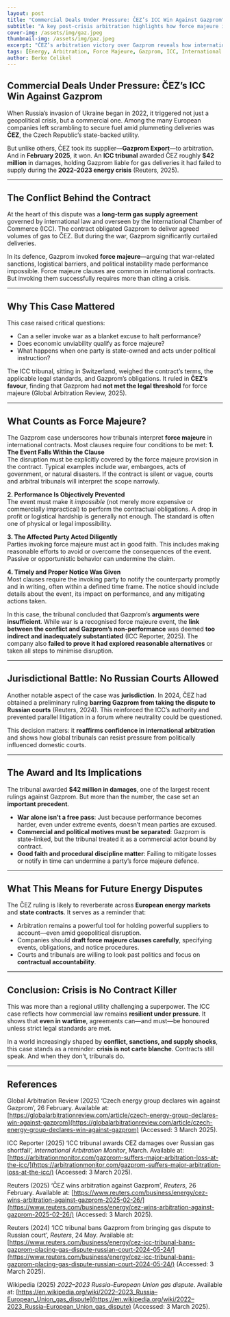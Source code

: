 ```yaml
---
layout: post
title: "Commercial Deals Under Pressure: ČEZ’s ICC Win Against Gazprom"
subtitle: "A key post-crisis arbitration highlights how force majeure is tested under international law"
cover-img: /assets/img/gaz.jpeg
thumbnail-img: /assets/img/gaz.jpeg
excerpt: "ČEZ’s arbitration victory over Gazprom reveals how international tribunals handle war-related supply disruptions. Here's what this high-profile case means for contract law, force majeure, and future energy disputes."
tags: [Energy, Arbitration, Force Majeure, Gazprom, ICC, International Law]
author: Berke Celikel
---
```


## Commercial Deals Under Pressure: ČEZ’s ICC Win Against Gazprom

When Russia’s invasion of Ukraine began in 2022, it triggered not just a geopolitical crisis, but a commercial one. Among the many European companies left scrambling to secure fuel amid plummeting deliveries was **ČEZ**, the Czech Republic’s state-backed utility.

But unlike others, ČEZ took its supplier—**Gazprom Export**—to arbitration. And in **February 2025**, it won. An **ICC tribunal** awarded ČEZ roughly **$42 million** in damages, holding Gazprom liable for gas deliveries it had failed to supply during the **2022–2023 energy crisis** (Reuters, 2025).

---

## The Conflict Behind the Contract

At the heart of this dispute was a **long-term gas supply agreement** governed by international law and overseen by the International Chamber of Commerce (ICC). The contract obligated Gazprom to deliver agreed volumes of gas to ČEZ. But during the war, Gazprom significantly curtailed deliveries.

In its defence, Gazprom invoked **force majeure**—arguing that war-related sanctions, logistical barriers, and political instability made performance impossible. Force majeure clauses are common in international contracts. But invoking them successfully requires more than citing a crisis.

---

## Why This Case Mattered

This case raised critical questions:

- Can a seller invoke war as a blanket excuse to halt performance?
- Does economic unviability qualify as force majeure?
- What happens when one party is state-owned and acts under political instruction?

The ICC tribunal, sitting in Switzerland, weighed the contract’s terms, the applicable legal standards, and Gazprom’s obligations. It ruled in **ČEZ’s favour**, finding that Gazprom had **not met the legal threshold** for force majeure (Global Arbitration Review, 2025).

---

## What Counts as Force Majeure?

The Gazprom case underscores how tribunals interpret **force majeure** in international contracts. Most clauses require four conditions to be met:
**1. The Event Falls Within the Clause**  
The disruption must be explicitly covered by the force majeure provision in the contract. Typical examples include war, embargoes, acts of government, or natural disasters. If the contract is silent or vague, courts and arbitral tribunals will interpret the scope narrowly.

**2. Performance Is Objectively Prevented**  
The event must make it *impossible* (not merely more expensive or commercially impractical) to perform the contractual obligations. A drop in profit or logistical hardship is generally not enough. The standard is often one of physical or legal impossibility.

**3. The Affected Party Acted Diligently**  
Parties invoking force majeure must act in good faith. This includes making reasonable efforts to avoid or overcome the consequences of the event. Passive or opportunistic behavior can undermine the claim.

**4. Timely and Proper Notice Was Given**  
Most clauses require the invoking party to notify the counterparty promptly and in writing, often within a defined time frame. The notice should include details about the event, its impact on performance, and any mitigating actions taken.

In this case, the tribunal concluded that Gazprom’s **arguments were insufficient**. While war is a recognised force majeure event, the **link between the conflict and Gazprom’s non-performance** was deemed **too indirect and inadequately substantiated** (ICC Reporter, 2025). The company also **failed to prove it had explored reasonable alternatives** or taken all steps to minimise disruption.

---

## Jurisdictional Battle: No Russian Courts Allowed

Another notable aspect of the case was **jurisdiction**. In 2024, ČEZ had obtained a preliminary ruling **barring Gazprom from taking the dispute to Russian courts** (Reuters, 2024). This reinforced the ICC’s authority and prevented parallel litigation in a forum where neutrality could be questioned.

This decision matters: it **reaffirms confidence in international arbitration** and shows how global tribunals can resist pressure from politically influenced domestic courts.

---

## The Award and Its Implications

The tribunal awarded **$42 million in damages**, one of the largest recent rulings against Gazprom. But more than the number, the case set an **important precedent**.

- **War alone isn’t a free pass**: Just because performance becomes harder, even under extreme events, doesn’t mean parties are excused.
- **Commercial and political motives must be separated**: Gazprom is state-linked, but the tribunal treated it as a commercial actor bound by contract.
- **Good faith and procedural discipline matter**: Failing to mitigate losses or notify in time can undermine a party’s force majeure defence.

---

## What This Means for Future Energy Disputes

The ČEZ ruling is likely to reverberate across **European energy markets** and **state contracts**. It serves as a reminder that:

- Arbitration remains a powerful tool for holding powerful suppliers to account—even amid geopolitical disruption.
- Companies should **draft force majeure clauses carefully**, specifying events, obligations, and notice procedures.
- Courts and tribunals are willing to look past politics and focus on **contractual accountability**.

---

## Conclusion: Crisis is No Contract Killer

This was more than a regional utility challenging a superpower. The ICC case reflects how commercial law remains **resilient under pressure**. It shows that **even in wartime**, agreements can—and must—be honoured unless strict legal standards are met.

In a world increasingly shaped by **conflict, sanctions, and supply shocks**, this case stands as a reminder: **crisis is not carte blanche**. Contracts still speak. And when they don’t, tribunals do.

---

## References

Global Arbitration Review (2025) ‘Czech energy group declares win against Gazprom’, 26 February. Available at: [https://globalarbitrationreview.com/article/czech-energy-group-declares-win-against-gazprom](https://globalarbitrationreview.com/article/czech-energy-group-declares-win-against-gazprom) (Accessed: 3 March 2025).

ICC Reporter (2025) ‘ICC tribunal awards CEZ damages over Russian gas shortfall’, *International Arbitration Monitor*, March. Available at: [https://arbitrationmonitor.com/gazprom-suffers-major-arbitration-loss-at-the-icc/](https://arbitrationmonitor.com/gazprom-suffers-major-arbitration-loss-at-the-icc/) (Accessed: 3 March 2025).

Reuters (2025) ‘ČEZ wins arbitration against Gazprom’, *Reuters*, 26 February. Available at: [https://www.reuters.com/business/energy/cez-wins-arbitration-against-gazprom-2025-02-26/](https://www.reuters.com/business/energy/cez-wins-arbitration-against-gazprom-2025-02-26/) (Accessed: 3 March 2025).

Reuters (2024) ‘ICC tribunal bans Gazprom from bringing gas dispute to Russian court’, *Reuters*, 24 May. Available at: [https://www.reuters.com/business/energy/cez-icc-tribunal-bans-gazprom-placing-gas-dispute-russian-court-2024-05-24/](https://www.reuters.com/business/energy/cez-icc-tribunal-bans-gazprom-placing-gas-dispute-russian-court-2024-05-24/) (Accessed: 3 March 2025).

Wikipedia (2025) *2022–2023 Russia–European Union gas dispute*. Available at: [https://en.wikipedia.org/wiki/2022–2023_Russia–European_Union_gas_dispute](https://en.wikipedia.org/wiki/2022–2023_Russia–European_Union_gas_dispute) (Accessed: 3 March 2025).
